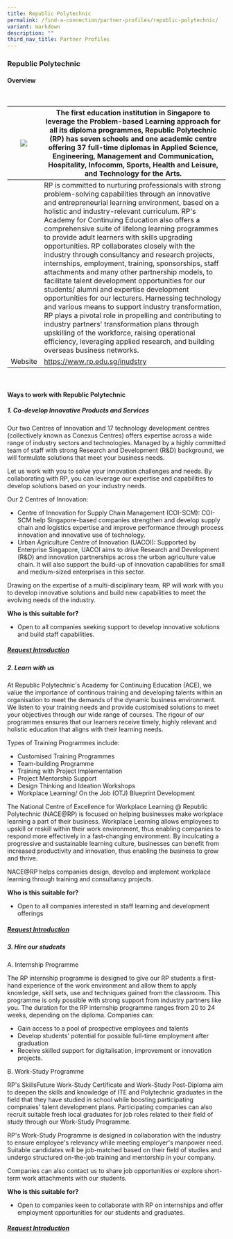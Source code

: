 ```yaml
---
title: Republic Polytechnic
permalink: /find-a-connection/partner-profiles/republic-polytechnic/
variant: markdown
description: ""
third_nav_title: Partner Profiles
---
```

### Republic Polytechnic
#### Overview
<br>

| ![](https://www.rp.edu.sg/images/default-source/default-album/rp-logo.png) | The first education institution in Singapore to leverage the Problem-based Learning approach for all its diploma programmes, Republic Polytechnic (RP) has seven schools and one academic centre offering 37 full-time diplomas in Applied Science, Engineering, Management and Communication, Hospitality, Infocomm, Sports, Health and Leisure, and Technology for the Arts. | 
| -------- | -------- | 
|  |  RP is committed to nurturing professionals with strong problem-solving capabilities through an innovative and entrepreneurial learning environment, based on a holistic and industry-relevant curriculum. RP's Academy for Continuing Education also offers a comprehensive suite of lifelong learning programmes to provide adult learners with skills upgrading opportunities. RP collaborates closely with the industry through consultancy and research projects, internships, employment, training, sponsorships, staff attachments and many other partnership models, to facilitate talent development opportunities for our students/ alumni and expertise development opportunities for our lecturers. Harnessing technology and various means to support industry transformation, RP plays a pivotal role in propelling and contributing to industry partners' transformation plans through upskilling of the workforce, raising operational efficiency, leveraging applied research, and building overseas business networks. 
| Website |  https://www.rp.edu.sg/inudstry

<br>

#### Ways to work with Republic Polytechnic
##### 1. Co-develop Innovative Products and Services
Our two Centres of Innovation and 17 technology development centres (collectively known as Conexus Centres) offers expertise across a wide range of industry sectors and technologies. Managed by a highly committed team of staff with strong Research and Development (R&amp;D) background, we will formulate solutions that meet your business needs. 

Let us work with you to solve your innovation challenges and needs. By collaborating with RP, you can leverage our expertise and capabilities to develop solutions based on your industry needs.

Our 2 Centres of Innovation:
* Centre of Innovation for Supply Chain Management (COI-SCM): COI-SCM help Singapore-based companies strengthen and develop supply chain and logistics expertise and improve performance through process innovation and innovative use of technology. 
* Urban Agriculture Centre of Innovation (UACOI): Supported by Enterprise Singapore, UACOI aims to drive Research and Development (R&amp;D) and innovation partnerships across the urban agriculture value chain. It will also support the build-up of innovation capabilities for small and medium-sized enterprises in this sector. 

Drawing on the expertise of a multi-disciplinary team, RP will work with you to develop innovative solutions and build new capabilities to meet the evolving needs of the industry. 

**Who is this suitable for?** 
* Open to all companies seeking support to develop innovative solutions and build staff capabilities.


##### [Request Introduction](https://form.gov.sg/6530993c6043620012ab94c1?6530a25523d653001217d3a6=Republic%20Polytechnic:%20Co-develop%20Innovative%20Products%20and%20Services)

##### 2. Learn with us 
At Republic Polytechnic's Academy for Continuing Education (ACE), we value the importance of continous training and developing talents within an organisation to meet the demands of the dynamic business environment. We listen to your training needs and provide customised solutions to meet your objectives through our wide range of courses. The rigour of our programmes ensures that our learners receive timely, highly relevant and holistic education that aligns with their learning needs. 

Types of Training Programmes include:
* Customised Training Programmes 
* Team-building Programme
* Training with Project Implementation
* Project Mentorship Support
* Design Thinking and Ideation Workshops
* Workplace Learning/ On the Job (OTJ) Blueprint Development

The National Centre of Excellence for Workplace Learning @ Republic Polytechnic (NACE@RP) is focused on helping businesses make workplace learning a part of their business. Workplace Learning allows employees to upskill or reskill within their work environment, thus enabling companies to respond more effectively in a fast-changing environment. By inculcating a progressive and sustainable learning culture, businesses can benefit from increased productivity and innovation, thus enabling the business to grow and thrive.

NACE@RP helps companies design, develop and implement workplace learning through training and consultancy projects. 

**Who is this suitable for?** 
* Open to all companies interested in staff learning and development offerings


##### [Request Introduction](https://form.gov.sg/6530993c6043620012ab94c1?6530a25523d653001217d3a6=Republic%20Polytechnic:%20Learn%20with%20us)

##### 3. Hire our students 
A. Internship Programme

The RP internship programme is designed to give our RP students a first-hand experience of the work environment and allow them to apply knowledge, skill sets, use and techniques gained from the classroom. This programme is only possible with strong support from industry partners like you. 
The duration for the RP internship programme ranges from 20 to 24 weeks, depending on the diploma. Companies can: 
* Gain access to a pool of prospective employees and talents 
* Develop students' potential for possible full-time employment after graduation
* Receive skilled support for digitalisation, improvement or innovation projects. 

B. Work-Study Programme

RP's SkillsFuture Work-Study Certificate and Work-Study Post-Diploma aim to deepen the skills and knowledge of ITE and Polytechnic graduates in the field that they have studied in school while boosting participating compnaies' talent development plans. Participating companies can also recruit suitable fresh local graduates for job roles related to their field of study through our Work-Study Programme. 

RP's Work-Study Programme is designed in collaboration with the industry to ensure employee's relevancy while meeting employer's manpower need. Suitable candidates will be job-matched based on their field of studies and undergo structured on-the-job training and mentorship in your company. 

Companies can also contact us to share job opportunities or explore short-term work attachments with our students.

**Who is this suitable for?** 
* Open to companies keen to collaborate with RP on internships and offer employment opportunities for our students and graduates. 


##### [Request Introduction](https://form.gov.sg/6530993c6043620012ab94c1?6530a25523d653001217d3a6=Republic%20Polytechnic:%20Hire%20our%20students)